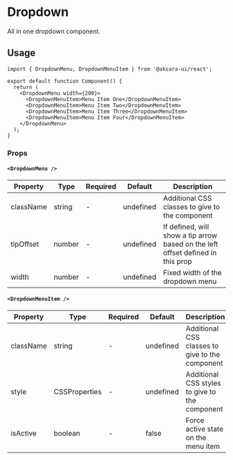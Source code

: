 # Dropdown

All in one dropdown component.

## Usage

```tsx
import { DropdownMenu, DropdownMenuItem } from '@aksara-ui/react';

export default function Component() {
  return (
    <DropdownMenu width={200}>
      <DropdownMenuItem>Menu Item One</DropdownMenuItem>
      <DropdownMenuItem>Menu Item Two</DropdownMenuItem>
      <DropdownMenuItem>Menu Item Three</DropdownMenuItem>
      <DropdownMenuItem>Menu Item Four</DropdownMenuItem>
    </DropdownMenu>
  );
}
```

### Props

#### `<DropdownMenu />`

| Property  | Type   | Required | Default   | Description                                                                     |
| --------- | ------ | -------- | --------- | ------------------------------------------------------------------------------- |
| className | string | -        | undefined | Additional CSS classes to give to the component                                 |
| tipOffset | number | -        | undefined | If defined, will show a tip arrow based on the left offset defined in this prop |
| width     | number | -        | undefined | Fixed width of the dropdown menu                                                |

#### `<DropdownMenuItem />`

| Property  | Type          | Required | Default   | Description                                     |
| --------- | ------------- | -------- | --------- | ----------------------------------------------- |
| className | string        | -        | undefined | Additional CSS classes to give to the component |
| style     | CSSProperties | -        | undefined | Additional CSS styles to give to the component  |
| isActive  | boolean       | -        | false     | Force active state on the menu item             |
